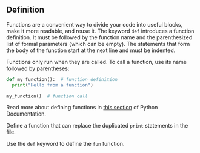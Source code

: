 ## Definition

Functions are a convenient way to divide your code into useful blocks, make it more 
readable, and reuse it.
The keyword `def` introduces a function definition. 
It must be followed by the function name and the parenthesized list of formal parameters (which can be empty). 
The statements that form the body of the function start at the next line and must be indented.


Functions only run when they are called. To call a function, use its name followed by parentheses:

```python
def my_function():  # function definition
  print("Hello from a function")

my_function()  # function call
```

Read more about defining functions in <a href="https://docs.python.org/3/tutorial/controlflow.html#defining-functions">this section</a> of Python Documentation.
  
Define a function that can replace the duplicated `print` statements in the file.  

<div class='hint'>Use the <code>def</code> keyword to define the <code>fun</code> function.</div>
